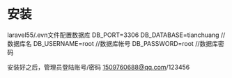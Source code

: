 # 安装
laravel55/.evn文件配置数据库
DB_PORT=3306
DB_DATABASE=tianchuang  //数据库名
DB_USERNAME=root        //数据库帐号
DB_PASSWORD=root        //数据库密码


安装好之后，管理员登陆账号/密码 1509760688@qq.com/123456

